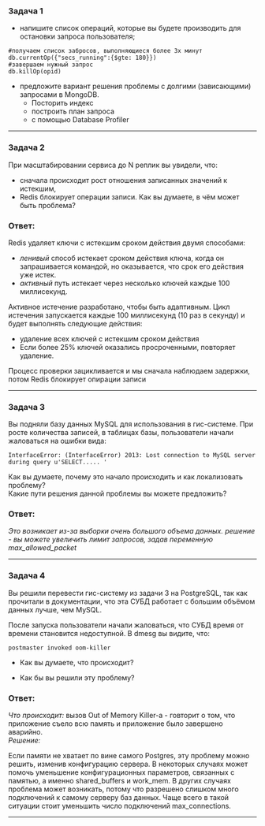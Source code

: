 ### Задача 1
* напишите список операций, которые вы будете производить для остановки запроса пользователя;
```commandline
#получаем список забросов, выполняющиеся более 3х минут
db.currentOp({"secs_running":{$gte: 180}})
#завершаем нужный запрос
db.killOp(opid)
```
* предложите вариант решения проблемы с долгими (зависающими) запросами в MongoDB.
  * Посторить индекс
  * построить план запроса
  * с помощью Database Profiler
<hr>

### Задача 2
При масштабировании сервиса до N реплик вы увидели, что:
* сначала происходит рост отношения записанных значений к истекшим,
* Redis блокирует операции записи.
Как вы думаете, в чём может быть проблема?


### Ответ:

Redis удаляет ключи с истекшим сроком действия двумя способами:

* <i>ленивый </i>способ истекает сроком действия ключа, когда он запрашивается командой, но оказывается, что срок его действия уже истек.
* <i>активный </i>путь истекает через несколько ключей каждые 100 миллисекунд.  

Активное истечение разработано, чтобы быть адаптивным. Цикл истечения запускается каждые 100 миллисекунд (10 раз в секунду) и будет выполнять следующие действия:
 * удаление всех ключей с истекшим сроком действия
 * Если более 25% ключей оказались просроченными, повторяет удаление.
 
Процесс проверки зацикливается и мы сначала наблюдаем задержки, потом Redis блокирует опирации записи

<hr>

### Задача 3
Вы подняли базу данных MySQL для использования в гис-системе. При росте количества записей, в таблицах базы, пользователи начали жаловаться на ошибки вида:

```InterfaceError: (InterfaceError) 2013: Lost connection to MySQL server during query u'SELECT..... '```

Как вы думаете, почему это начало происходить и как локализовать проблему?  
Какие пути решения данной проблемы вы можете предложить?


### Ответ:

<i>
Это возникает из-за выборки очень большого объема данных.  
решение - вы можете увеличить лимит запросов, задав переменную max_allowed_packet
</i>

<hr>

### Задача 4
Вы решили перевести гис-систему из задачи 3 на PostgreSQL, так как прочитали в документации, что эта СУБД работает с большим объёмом данных лучше, чем MySQL.

После запуска пользователи начали жаловаться, что СУБД время от времени становится недоступной. В dmesg вы видите, что:

```postmaster invoked oom-killer```

* Как вы думаете, что происходит?

* Как бы вы решили эту проблему?


### Ответ:

<i>
Что происходит:</i> вызов Out of Memory Killer-a -  говторит о том, что приложение съело всю память и приложение было завершено аварийно.
  
  <br>
<i>Решение:</i>

Если памяти не хватает по вине самого Postgres, эту проблему можно решить, изменив конфигурацию сервера. 
В некоторых случаях может помочь уменьшение конфигурационных параметров, связанных с памятью, а именно shared_buffers и work_mem. 
В других случаях проблема может возникать, потому что разрешено слишком много подключений к самому серверу баз данных. 
Чаще всего в такой ситуации стоит уменьшить число подключений max_connections.
</i>
<hr>